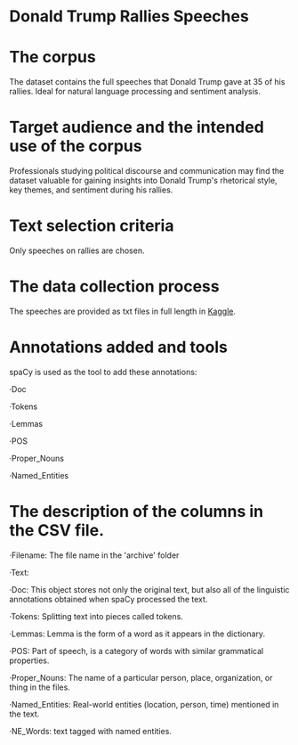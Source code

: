 # Donald Trump Rallies Speeches

# The corpus
The dataset contains the full speeches that Donald Trump gave at 35 of his rallies. Ideal for natural language processing and sentiment analysis.
# Target audience and the intended use of the corpus
Professionals studying political discourse and communication may find the dataset valuable for gaining insights into Donald Trump's rhetorical style, key themes, and sentiment during his rallies.
# Text selection criteria
Only speeches on rallies are chosen.
# The data collection process
The speeches are provided as txt files in full length in [Kaggle](https://www.kaggle.com/datasets/christianlillelund/donald-trumps-rallies).
# Annotations added and tools
spaCy is used as the tool to add these annotations:

·Doc

·Tokens

·Lemmas

·POS

·Proper_Nouns

·Named_Entities

# The description of the columns in the CSV file.

·Filename: The file name in the 'archive' folder

·Text: 

·Doc: This object stores not only the original text, but also all of the linguistic annotations obtained when spaCy processed the text.

·Tokens: Splitting text into pieces called tokens.

·Lemmas: Lemma is the form of a word as it appears in the dictionary.

·POS: Part of speech, is a category of words with similar grammatical properties.

·Proper_Nouns: The name of a particular person, place, organization, or thing in the files.

·Named_Entities: Real-world entities (location, person, time) mentioned in the text.

·NE_Words: text tagged with named entities.
